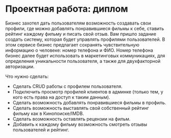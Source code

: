 # Проектная работа: диплом

Бизнес захотел дать пользователям возможность создавать свои профили, где можно добавлять понравившиеся фильмы к себе, ставить рейтинг каждому фильму и писать свой отзыв. Вам пришло задание создать систему, которая будет управлять профилями пользователей. В этом сервисе бизнес предлагает сохранять чувствительную информацию о человеке: номер телефона и ФИО. Номер телефона бизнес далее будет использовать в маркетинговых коммуникациях, для определения уникальности пользователя, а также для двухфакторной авторизации.

Что нужно сделать:

- Сделать CRUD работы с профилем пользователя.
- Подключить просмотр профилей клиентов в админке (только тем, у кого есть права
на доступ к таким данным).
- Сделать возможность добавлять понравившиеся фильмы в профиль.
- Сделать возможность выставлять свой собственный рейтинг фильму как в Кинопоиске/IMDB.
- Сделать возможность оставлять рецензии на фильм.
- Добавить к каждому фильму возможность смотреть отзывы пользователей и рейтинг.

